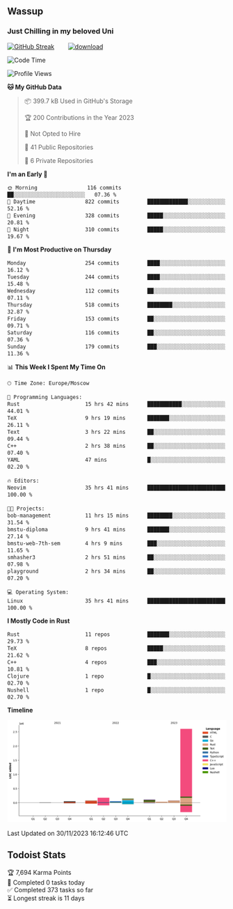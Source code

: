 ## Wassup 
### Just Chilling in my beloved Uni 

<!--
-->

[![GitHub Streak](http://github-readme-streak-stats.herokuapp.com?user=archeoss&theme=shades-of-purple&hide_border=true&date_format=j%20M%5B%20Y%5D)](https://git.io/streak-stats)&nbsp;&nbsp;&nbsp;&nbsp;&nbsp;&nbsp;&nbsp;&nbsp;[![download](https://user-images.githubusercontent.com/68448737/147796309-d8b65b1d-4dde-40d9-b03a-2b42aaa6cd43.jpeg)
](http://bmstu.ru/)

<!--START_SECTION:waka-->
![Code Time](http://img.shields.io/badge/Code%20Time-2%2C146%20hrs%2057%20mins-blue)

![Profile Views](http://img.shields.io/badge/Profile%20Views-1-blue)

**🐱 My GitHub Data** 

> 📦 399.7 kB Used in GitHub's Storage 
 > 
> 🏆 200 Contributions in the Year 2023
 > 
> 🚫 Not Opted to Hire
 > 
> 📜 41 Public Repositories 
 > 
> 🔑 6 Private Repositories 
 > 
**I'm an Early 🐤** 

```text
🌞 Morning                116 commits         ██░░░░░░░░░░░░░░░░░░░░░░░   07.36 % 
🌆 Daytime                822 commits         █████████████░░░░░░░░░░░░   52.16 % 
🌃 Evening                328 commits         █████░░░░░░░░░░░░░░░░░░░░   20.81 % 
🌙 Night                  310 commits         █████░░░░░░░░░░░░░░░░░░░░   19.67 % 
```
📅 **I'm Most Productive on Thursday** 

```text
Monday                   254 commits         ████░░░░░░░░░░░░░░░░░░░░░   16.12 % 
Tuesday                  244 commits         ████░░░░░░░░░░░░░░░░░░░░░   15.48 % 
Wednesday                112 commits         ██░░░░░░░░░░░░░░░░░░░░░░░   07.11 % 
Thursday                 518 commits         ████████░░░░░░░░░░░░░░░░░   32.87 % 
Friday                   153 commits         ██░░░░░░░░░░░░░░░░░░░░░░░   09.71 % 
Saturday                 116 commits         ██░░░░░░░░░░░░░░░░░░░░░░░   07.36 % 
Sunday                   179 commits         ███░░░░░░░░░░░░░░░░░░░░░░   11.36 % 
```


📊 **This Week I Spent My Time On** 

```text
🕑︎ Time Zone: Europe/Moscow

💬 Programming Languages: 
Rust                     15 hrs 42 mins      ███████████░░░░░░░░░░░░░░   44.01 % 
TeX                      9 hrs 19 mins       ███████░░░░░░░░░░░░░░░░░░   26.11 % 
Text                     3 hrs 22 mins       ██░░░░░░░░░░░░░░░░░░░░░░░   09.44 % 
C++                      2 hrs 38 mins       ██░░░░░░░░░░░░░░░░░░░░░░░   07.40 % 
YAML                     47 mins             █░░░░░░░░░░░░░░░░░░░░░░░░   02.20 % 

🔥 Editors: 
Neovim                   35 hrs 41 mins      █████████████████████████   100.00 % 

🐱‍💻 Projects: 
bob-management           11 hrs 15 mins      ████████░░░░░░░░░░░░░░░░░   31.54 % 
bmstu-diploma            9 hrs 41 mins       ███████░░░░░░░░░░░░░░░░░░   27.14 % 
bmstu-web-7th-sem        4 hrs 9 mins        ███░░░░░░░░░░░░░░░░░░░░░░   11.65 % 
smhasher3                2 hrs 51 mins       ██░░░░░░░░░░░░░░░░░░░░░░░   07.98 % 
playground               2 hrs 34 mins       ██░░░░░░░░░░░░░░░░░░░░░░░   07.20 % 

💻 Operating System: 
Linux                    35 hrs 41 mins      █████████████████████████   100.00 % 
```

**I Mostly Code in Rust** 

```text
Rust                     11 repos            ███████░░░░░░░░░░░░░░░░░░   29.73 % 
TeX                      8 repos             █████░░░░░░░░░░░░░░░░░░░░   21.62 % 
C++                      4 repos             ███░░░░░░░░░░░░░░░░░░░░░░   10.81 % 
Clojure                  1 repo              █░░░░░░░░░░░░░░░░░░░░░░░░   02.70 % 
Nushell                  1 repo              █░░░░░░░░░░░░░░░░░░░░░░░░   02.70 % 
```



**Timeline**

![Lines of Code chart](https://raw.githubusercontent.com/archeoss/archeoss/master/assets/bar_graph.png)


 Last Updated on 30/11/2023 16:12:46 UTC
<!--END_SECTION:waka-->

## Todoist Stats

<!-- TODO-IST:START -->
🏆  7,694 Karma Points           
🌸  Completed 0 tasks today           
✅  Completed 373 tasks so far           
⏳  Longest streak is 11 days
<!-- TODO-IST:END -->
